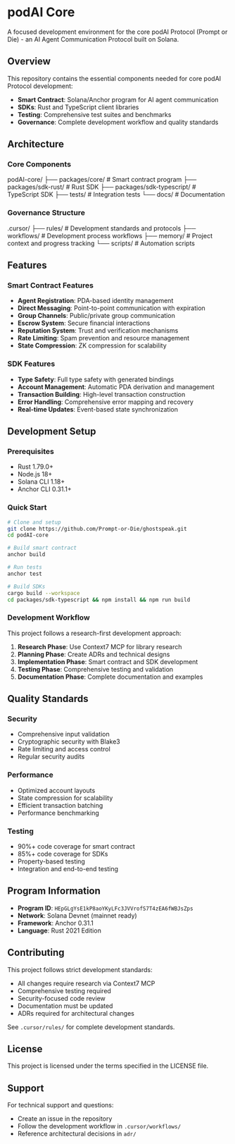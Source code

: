 # podAI Core

A focused development environment for the core podAI Protocol (Prompt or Die) - an AI Agent Communication Protocol built on Solana.

## Overview

This repository contains the essential components needed for core podAI Protocol development:

- **Smart Contract**: Solana/Anchor program for AI agent communication
- **SDKs**: Rust and TypeScript client libraries
- **Testing**: Comprehensive test suites and benchmarks
- **Governance**: Complete development workflow and quality standards

## Architecture

### Core Components

podAI-core/
├── packages/core/         # Smart contract program
├── packages/sdk-rust/     # Rust SDK
├── packages/sdk-typescript/ # TypeScript SDK
├── tests/                 # Integration tests
└── docs/                  # Documentation

### Governance Structure

.cursor/
├── rules/                 # Development standards and protocols
├── workflows/             # Development process workflows
├── memory/                # Project context and progress tracking
└── scripts/               # Automation scripts

## Features

### Smart Contract Features

- **Agent Registration**: PDA-based identity management
- **Direct Messaging**: Point-to-point communication with expiration
- **Group Channels**: Public/private group communication
- **Escrow System**: Secure financial interactions
- **Reputation System**: Trust and verification mechanisms
- **Rate Limiting**: Spam prevention and resource management
- **State Compression**: ZK compression for scalability

### SDK Features

- **Type Safety**: Full type safety with generated bindings
- **Account Management**: Automatic PDA derivation and management
- **Transaction Building**: High-level transaction construction
- **Error Handling**: Comprehensive error mapping and recovery
- **Real-time Updates**: Event-based state synchronization

## Development Setup

### Prerequisites

- Rust 1.79.0+
- Node.js 18+
- Solana CLI 1.18+
- Anchor CLI 0.31.1+

### Quick Start

```bash
# Clone and setup
git clone https://github.com/Prompt-or-Die/ghostspeak.git
cd podAI-core

# Build smart contract
anchor build

# Run tests
anchor test

# Build SDKs
cargo build --workspace
cd packages/sdk-typescript && npm install && npm run build
```

### Development Workflow

This project follows a research-first development approach:

1. **Research Phase**: Use Context7 MCP for library research
2. **Planning Phase**: Create ADRs and technical designs
3. **Implementation Phase**: Smart contract and SDK development
4. **Testing Phase**: Comprehensive testing and validation
5. **Documentation Phase**: Complete documentation and examples

## Quality Standards

### Security

- Comprehensive input validation
- Cryptographic security with Blake3
- Rate limiting and access control
- Regular security audits

### Performance

- Optimized account layouts
- State compression for scalability
- Efficient transaction batching
- Performance benchmarking

### Testing

- 90%+ code coverage for smart contract
- 85%+ code coverage for SDKs
- Property-based testing
- Integration and end-to-end testing

## Program Information

- **Program ID**: `HEpGLgYsE1kP8aoYKyLFc3JVVrofS7T4zEA6fWBJsZps`
- **Network**: Solana Devnet (mainnet ready)
- **Framework**: Anchor 0.31.1
- **Language**: Rust 2021 Edition

## Contributing

This project follows strict development standards:

- All changes require research via Context7 MCP
- Comprehensive testing required
- Security-focused code review
- Documentation must be updated
- ADRs required for architectural changes

See `.cursor/rules/` for complete development standards.

## License

This project is licensed under the terms specified in the LICENSE file.

## Support

For technical support and questions:

- Create an issue in the repository
- Follow the development workflow in `.cursor/workflows/`
- Reference architectural decisions in `adr/`
